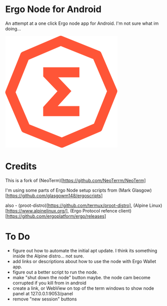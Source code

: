 Ergo Node for Android
=======

An attempt at a one click Ergo node app for Android. I'm not sure what im doing...


![alt text](https://github.com/rustinmyeye/ErgoNode/blob/master/artwork/ergo-small.png?raw=true)

Credits
=======

This is a fork of (NeoTerm)[https://github.com/NeoTerrm/NeoTerm]

I'm using some parts of Ergo Node setup scripts from (Mark Glasgow)[https://github.com/glasgowm148/ergoscripts]

also - (proot-distro)[https://github.com/termux/proot-distro], (Alpine Linux)[https://www.alpinelinux.org/], (Ergo Protocol refence client)[https://github.com/ergoplatform/ergo/releases]

To Do
=======

- figure out how to automate the initial apt update. I think its something inside the Alpine distro... not sure.
- add links or descriptions about how to use the node with Ergo Wallet app.
- figure out a better script to run the node.
- make "shut down the node" button maybe. the node cam become corrupted if you kill from in android
- create a link, or WebView on top of the term windows to show node panel at 127.0.0.1:9053/panel
- remove "new session" buttons


